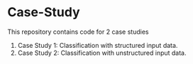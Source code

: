 # Case-Study
This repository contains code for 2 case studies 
  1. Case Study 1: Classification with structured input data.
  2. Case Study 2: Classification with unstructured input data.
